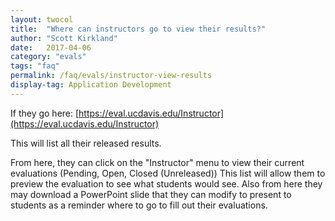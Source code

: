 ```yaml
---
layout: twocol
title:  "Where can instructors go to view their results?"
author: "Scott Kirkland"
date:   2017-04-06
category: "evals"
tags: "faq"
permalink: /faq/evals/instructor-view-results
display-tag: Application Development
---
```


If they go here: [https://eval.ucdavis.edu/Instructor](https://eval.ucdavis.edu/Instructor)

This will list all their released results.

From here, they can click on the "Instructor" menu to view their current evaluations (Pending, Open, Closed (Unreleased)) This list will allow them to preview the evaluation to see what students would see.
Also from here they may download a PowerPoint slide that they can modify to present to students as a reminder where to go to fill out their evaluations.
